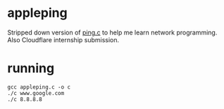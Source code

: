 # appleping

Stripped down version of [ping.c](https://opensource.apple.com/source/network_cmds/network_cmds-307/ping.tproj/ping.c) to help me learn network programming. 
Also Cloudflare internship submission. 

# running
```
gcc appleping.c -o c
./c www.google.com
./c 8.8.8.8
```
